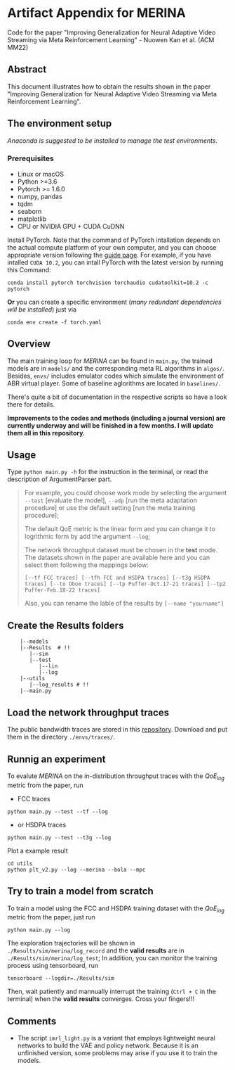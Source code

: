 # Artifact Appendix for MERINA 
Code for the paper "Improving Generalization for Neural Adaptive Video Streaming via Meta Reinforcement Learning" - Nuowen Kan et al. (ACM MM22)

## Abstract
This document illustrates how to obtain the results shown in the paper "Improving Generalization for Neural Adaptive Video Streaming via Meta Reinforcement Learning".

## The environment setup

_Anaconda is suggested to be installed to manage the test environments._

### Prerequisites
- Linux or macOS
- Python >=3.6
- Pytorch >= 1.6.0
- numpy, pandas
- tqdm
- seaborn
- matplotlib
- CPU or NVIDIA GPU + CUDA CuDNN

Install PyTorch. Note that the command of PyTorch intallation depends on the actual compute platform of your own computer, and you can choose appropriate version following the [guide page](https://pytorch.org/get-started/locally/). For example, if you have intalled `CUDA 10.2`, you can intall PyTorch with the latest version by running this Command:

```
conda install pytorch torchvision torchaudio cudatoolkit=10.2 -c pytorch
```

__Or__ you can create a specific environment (_many redundant dependencies will be installed_) just via
```
conda env create -f torch.yaml
```

## Overview
The main training loop for _MERINA_ can be found in ```main.py```, the trained models are in ```models/``` and the corresponding meta RL algorithms in ```algos/```. Besides, ```envs/``` includes emulator codes which simulate the environment of ABR virtual player. Some of baseline aglorithms are located in ```baselines/```.

There's quite a bit of documentation in the respective scripts so have a look there for details. 

__Improvements to the codes and methods (including a journal version) are currently underway  and will be finished in a few months. I will update them all in this repository.__

## Usage
Type ```python main.py -h``` for the instruction in the terminal, or read the description of ArgumentParser part.

> For example, you could choose work mode by selecting the argument ```--test``` [evaluate the model], ```--adp``` [run the meta adaptation procedure] or use the default setting [run the meta training procedure]; 
> 
> The default QoE metric is the linear form and you can change it to logrithmic form by add the argument ```--log```;
>
> The network throughput dataset must be chosen in the __test__ mode. The datasets shown in the paper are available here and you can select them following the mappings below:
> 
> ```[--tf FCC traces] [--tfh FCC and HSDPA traces] [--t3g HSDPA traces] [--to Oboe traces] [--tp Puffer-Oct.17-21 traces] [--tp2 Puffer-Feb.18-22 traces]```
>
> Also, you can rename the lable of the results by ```[--name "yourname"]```

## Create the Results folders
``` 
    |--models
    |--Results  # !!
       |--sim
       |--test
          |--lin
          |--log
    |--utils
       |--log_results # !!
    |--main.py
```

## Load the network throughput traces
The public bandwidth traces are stored in this [repository](https://github.com/confiwent/Real-world-bandwidth-traces). Download and put them in the directory `./envs/traces/`.

## Runnig an experiment
To evalute _MERINA_ on the in-distribution throughput traces with the $QoE_{log}$ metric from the paper, run

- FCC traces 
```
python main.py --test --tf --log
``` 

- or HSDPA traces
```
python main.py --test --t3g --log
```

Plot a example result
```
cd utils
python plt_v2.py --log --merina --bola --mpc
```

## Try to train a model from scratch

To train a model using the FCC and HSDPA training dataset with the $QoE_{log}$ metric from the paper, just run
```
python main.py --log
```
The exploration trajectories will be shown in ```./Results/sim/merina/log_record``` and the __valid results__ are in ```./Results/sim/merina/log_test```; In addition, you can monitor the training process using tensorboard, run
```
tensorboard --logdir=./Results/sim
```

Then, wait patiently and mannually interrupt the training (```Ctrl + C``` in the terminal) when the __valid results__ converges. Cross your fingers!!!

## Comments

- The script ```imrl_light.py``` is a variant that employs lightweight neural networks to build the VAE and policy network. Because it is an unfinished version, some problems may arise if you use it to train the models.